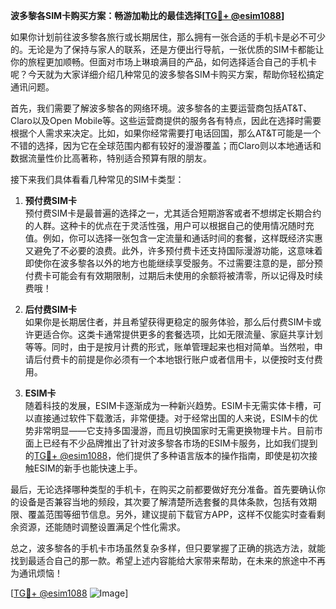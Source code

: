 **波多黎各SIM卡购买方案：畅游加勒比的最佳选择[[TG💪+ @esim1088](https://t.me/s/esim1088)]**

如果你计划前往波多黎各旅行或长期居住，那么拥有一张合适的手机卡是必不可少的。无论是为了保持与家人的联系，还是方便出行导航，一张优质的SIM卡都能让你的旅程更加顺畅。但面对市场上琳琅满目的产品，如何选择适合自己的手机卡呢？今天就为大家详细介绍几种常见的波多黎各SIM卡购买方案，帮助你轻松搞定通讯问题。

首先，我们需要了解波多黎各的网络环境。波多黎各的主要运营商包括AT&T、Claro以及Open Mobile等。这些运营商提供的服务各有特点，因此在选择时需要根据个人需求来决定。比如，如果你经常需要打电话回国，那么AT&T可能是一个不错的选择，因为它在全球范围内都有较好的漫游覆盖；而Claro则以本地通话和数据流量性价比高著称，特别适合预算有限的朋友。

接下来我们具体看看几种常见的SIM卡类型：

1. **预付费SIM卡**  
   预付费SIM卡是最普遍的选择之一，尤其适合短期游客或者不想绑定长期合约的人群。这种卡的优点在于灵活性强，用户可以根据自己的使用情况随时充值。例如，你可以选择一张包含一定流量和通话时间的套餐，这样既经济实惠又避免了不必要的浪费。此外，许多预付费卡还支持国际漫游功能，这意味着即使你在波多黎各以外的地方也能继续享受服务。不过需要注意的是，部分预付费卡可能会有有效期限制，过期后未使用的余额将被清零，所以记得及时续费哦！

2. **后付费SIM卡**  
   如果你是长期居住者，并且希望获得更稳定的服务体验，那么后付费SIM卡或许更适合你。这类卡通常提供更多的套餐选项，比如无限流量、家庭共享计划等等。同时，由于是按月计费的形式，账单管理起来也相对简单。当然啦，申请后付费卡的前提是你必须有一个本地银行账户或者信用卡，以便按时支付费用。

3. **ESIM卡**  
   随着科技的发展，ESIM卡逐渐成为一种新兴趋势。ESIM卡无需实体卡槽，可以直接通过软件下载激活，非常便捷。对于经常出国的人来说，ESIM卡的优势非常明显——它支持多国漫游，而且切换国家时无需更换物理卡片。目前市面上已经有不少品牌推出了针对波多黎各市场的ESIM卡服务，比如我们提到的[TG💪+ @esim1088](https://t.me/s/esim1088)，他们提供了多种语言版本的操作指南，即使是初次接触ESIM的新手也能快速上手。

最后，无论选择哪种类型的手机卡，在购买之前都要做好充分准备。首先要确认你的设备是否兼容当地的频段，其次要了解清楚所选套餐的具体条款，包括有效期限、覆盖范围等细节信息。另外，建议提前下载官方APP，这样不仅能实时查看剩余资源，还能随时调整设置满足个性化需求。

总之，波多黎各的手机卡市场虽然复杂多样，但只要掌握了正确的挑选方法，就能找到最适合自己的那一款。希望上述内容能给大家带来帮助，在未来的旅途中不再为通讯烦恼！  

[[TG💪+ @esim1088](https://t.me/s/esim1088) ![Image](https://i.postimg.cc/4NQfJmqS/Snipaste-2025-05-13-00-14-12.png)]